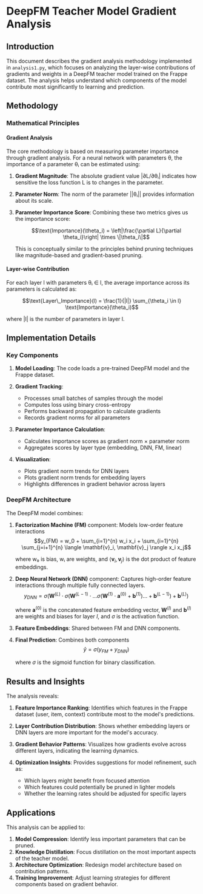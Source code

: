 # DeepFM Teacher Model Gradient Analysis

## Introduction

This document describes the gradient analysis methodology implemented in `analysis1.py`, which focuses on analyzing the layer-wise contributions of gradients and weights in a DeepFM teacher model trained on the Frappe dataset. The analysis helps understand which components of the model contribute most significantly to learning and prediction.

## Methodology

### Mathematical Principles

#### Gradient Analysis

The core methodology is based on measuring parameter importance through gradient analysis. For a neural network with parameters θ, the importance of a parameter θᵢ can be estimated using:

1. **Gradient Magnitude**: The absolute gradient value |∂L/∂θᵢ| indicates how sensitive the loss function L is to changes in the parameter.

2. **Parameter Norm**: The norm of the parameter ||θᵢ|| provides information about its scale.

3. **Parameter Importance Score**: Combining these two metrics gives us the importance score:

   $$\text{Importance}(\theta_i) = \left|\frac{\partial L}{\partial \theta_i}\right| \times \|\theta_i\|$$

   This is conceptually similar to the principles behind pruning techniques like magnitude-based and gradient-based pruning.

#### Layer-wise Contribution

For each layer l with parameters θᵢ ∈ l, the average importance across its parameters is calculated as:

$$\text{Layer\_Importance}(l) = \frac{1}{|l|} \sum_{\theta_i \in l} \text{Importance}(\theta_i)$$

where |l| is the number of parameters in layer l.

## Implementation Details

### Key Components

1. **Model Loading**: The code loads a pre-trained DeepFM model and the Frappe dataset.

2. **Gradient Tracking**: 
   - Processes small batches of samples through the model
   - Computes loss using binary cross-entropy
   - Performs backward propagation to calculate gradients
   - Records gradient norms for all parameters

3. **Parameter Importance Calculation**:
   - Calculates importance scores as gradient norm × parameter norm
   - Aggregates scores by layer type (embedding, DNN, FM, linear)

4. **Visualization**:
   - Plots gradient norm trends for DNN layers
   - Plots gradient norm trends for embedding layers
   - Highlights differences in gradient behavior across layers

### DeepFM Architecture

The DeepFM model combines:

1. **Factorization Machine (FM)** component: Models low-order feature interactions
   $$y_{FM} = w_0 + \sum_{i=1}^{n} w_i x_i + \sum_{i=1}^{n} \sum_{j=i+1}^{n} \langle \mathbf{v}_i, \mathbf{v}_j \rangle x_i x_j$$

   where w₀ is bias, wᵢ are weights, and $\langle \mathbf{v}_i, \mathbf{v}_j \rangle$ is the dot product of feature embeddings.

2. **Deep Neural Network (DNN)** component: Captures high-order feature interactions through multiple fully connected layers.
   $$y_{DNN} = \sigma(\mathbf{W}^{(L)} \cdot \sigma(\mathbf{W}^{(L-1)} \cdot ... \sigma(\mathbf{W}^{(1)} \cdot \mathbf{a}^{(0)} + \mathbf{b}^{(1)})... + \mathbf{b}^{(L-1)}) + \mathbf{b}^{(L)})$$

   where $\mathbf{a}^{(0)}$ is the concatenated feature embedding vector, $\mathbf{W}^{(l)}$ and $\mathbf{b}^{(l)}$ are weights and biases for layer $l$, and $\sigma$ is the activation function.

3. **Feature Embeddings**: Shared between FM and DNN components.

4. **Final Prediction**: Combines both components
   $$\hat{y} = \sigma(y_{FM} + y_{DNN})$$

   where $\sigma$ is the sigmoid function for binary classification.

## Results and Insights

The analysis reveals:

1. **Feature Importance Ranking**: Identifies which features in the Frappe dataset (user, item, context) contribute most to the model's predictions.

2. **Layer Contribution Distribution**: Shows whether embedding layers or DNN layers are more important for the model's accuracy.

3. **Gradient Behavior Patterns**: Visualizes how gradients evolve across different layers, indicating the learning dynamics.

4. **Optimization Insights**: Provides suggestions for model refinement, such as:
   - Which layers might benefit from focused attention
   - Which features could potentially be pruned in lighter models
   - Whether the learning rates should be adjusted for specific layers

## Applications

This analysis can be applied to:

1. **Model Compression**: Identify less important parameters that can be pruned.
2. **Knowledge Distillation**: Focus distillation on the most important aspects of the teacher model.
3. **Architecture Optimization**: Redesign model architecture based on contribution patterns.
4. **Training Improvement**: Adjust learning strategies for different components based on gradient behavior.